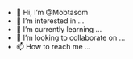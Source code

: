 - 👋 Hi, I’m @Mobtasom
- 👀 I’m interested in ...
- 🌱 I’m currently learning ...
- 💞️ I’m looking to collaborate on ...
- 📫 How to reach me ...

<!---
Mobtasom/Mobtasom is a ✨ special ✨ repository because its `README.md` (this file) appears on your GitHub profile.
You can click the Preview link to take a look at your changes.
--->
